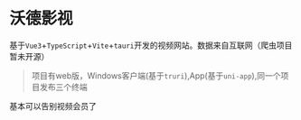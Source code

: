 # 沃德影视

基于`Vue3`+`TypeScript`+`Vite`+`tauri`开发的视频网站。数据来自互联网（爬虫项目暂未开源）
> 项目有web版，Windows客户端(基于`truri`),App(基于`uni-app`),同一个项目发布三个终端

基本可以告别视频会员了